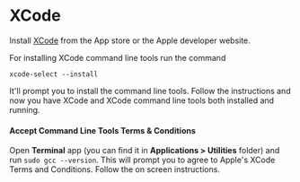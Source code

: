 # XCode

Install [XCode](https://developer.apple.com/xcode/) from the App store or the Apple developer website.

For installing XCode command line tools run the command

```
xcode-select --install
```
It'll prompt you to install the command line tools. Follow the instructions and now you have XCode and XCode command line tools both installed and running.

#### Accept Command Line Tools Terms & Conditions

Open **Terminal** app (you can find it in **Applications > Utilities** folder) and run `sudo gcc --version`. This will prompt you to agree to Apple's XCode Terms and Conditions. Follow the on screen instructions.